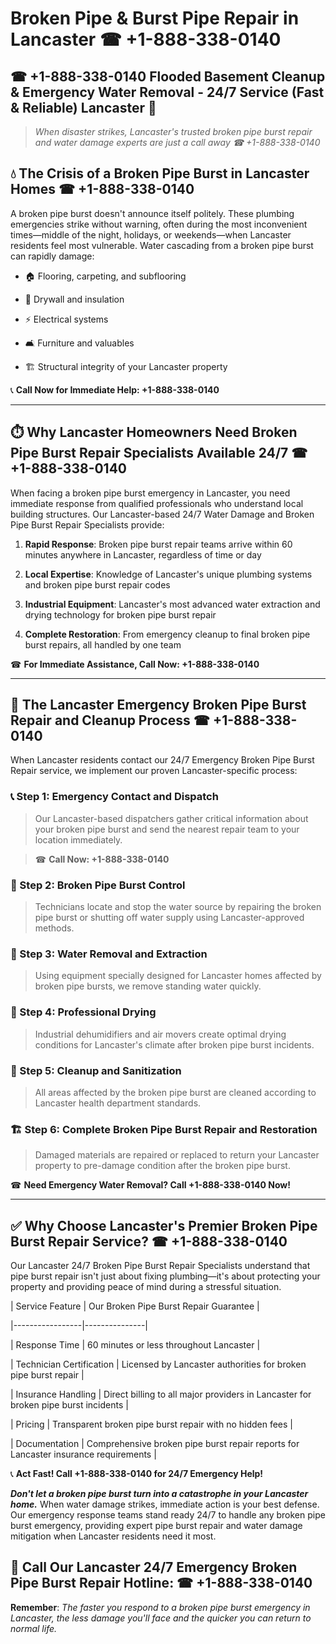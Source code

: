 # Broken Pipe & Burst Pipe Repair in Lancaster ☎ +1-888-338-0140  
## ☎ +1-888-338-0140 Flooded Basement Cleanup & Emergency Water Removal - 24/7 Service (Fast & Reliable) Lancaster 🚨  

> *When disaster strikes, Lancaster's trusted broken pipe burst repair and water damage experts are just a call away ☎ +1-888-338-0140*  

## 💧 The Crisis of a Broken Pipe Burst in Lancaster Homes ☎ +1-888-338-0140  

A broken pipe burst doesn't announce itself politely. These plumbing emergencies strike without warning, often during the most inconvenient times—middle of the night, holidays, or weekends—when Lancaster residents feel most vulnerable. Water cascading from a broken pipe burst can rapidly damage:  

* 🏠 Flooring, carpeting, and subflooring  
* 🧱 Drywall and insulation  
* ⚡ Electrical systems  
* 🛋️ Furniture and valuables  
* 🏗️ Structural integrity of your Lancaster property  

📞 **Call Now for Immediate Help: +1-888-338-0140**  

---  

## ⏱️ Why Lancaster Homeowners Need Broken Pipe Burst Repair Specialists Available 24/7 ☎ +1-888-338-0140  

When facing a broken pipe burst emergency in Lancaster, you need immediate response from qualified professionals who understand local building structures. Our Lancaster-based 24/7 Water Damage and Broken Pipe Burst Repair Specialists provide:  

1. **Rapid Response**: Broken pipe burst repair teams arrive within 60 minutes anywhere in Lancaster, regardless of time or day  
2. **Local Expertise**: Knowledge of Lancaster's unique plumbing systems and broken pipe burst repair codes  
3. **Industrial Equipment**: Lancaster's most advanced water extraction and drying technology for broken pipe burst repair  
4. **Complete Restoration**: From emergency cleanup to final broken pipe burst repairs, all handled by one team  

☎ **For Immediate Assistance, Call Now: +1-888-338-0140**  

---  

## 🔧 The Lancaster Emergency Broken Pipe Burst Repair and Cleanup Process ☎ +1-888-338-0140  

When Lancaster residents contact our 24/7 Emergency Broken Pipe Burst Repair service, we implement our proven Lancaster-specific process:  

### 📞 Step 1: Emergency Contact and Dispatch  
> Our Lancaster-based dispatchers gather critical information about your broken pipe burst and send the nearest repair team to your location immediately.  
> ☎ **Call Now: +1-888-338-0140**  

### 🚿 Step 2: Broken Pipe Burst Control  
> Technicians locate and stop the water source by repairing the broken pipe burst or shutting off water supply using Lancaster-approved methods.  

### 🌊 Step 3: Water Removal and Extraction  
> Using equipment specially designed for Lancaster homes affected by broken pipe bursts, we remove standing water quickly.  

### 💨 Step 4: Professional Drying  
> Industrial dehumidifiers and air movers create optimal drying conditions for Lancaster's climate after broken pipe burst incidents.  

### 🧼 Step 5: Cleanup and Sanitization  
> All areas affected by the broken pipe burst are cleaned according to Lancaster health department standards.  

### 🏗️ Step 6: Complete Broken Pipe Burst Repair and Restoration  
> Damaged materials are repaired or replaced to return your Lancaster property to pre-damage condition after the broken pipe burst.  

☎ **Need Emergency Water Removal? Call +1-888-338-0140 Now!**  

---  

## ✅ Why Choose Lancaster's Premier Broken Pipe Burst Repair Service? ☎ +1-888-338-0140  

Our Lancaster 24/7 Broken Pipe Burst Repair Specialists understand that pipe burst repair isn't just about fixing plumbing—it's about protecting your property and providing peace of mind during a stressful situation.  

| Service Feature | Our Broken Pipe Burst Repair Guarantee |  
|-----------------|---------------|  
| Response Time | 60 minutes or less throughout Lancaster |  
| Technician Certification | Licensed by Lancaster authorities for broken pipe burst repair |  
| Insurance Handling | Direct billing to all major providers in Lancaster for broken pipe burst incidents |  
| Pricing | Transparent broken pipe burst repair with no hidden fees |  
| Documentation | Comprehensive broken pipe burst repair reports for Lancaster insurance requirements |  

📞 **Act Fast! Call +1-888-338-0140 for 24/7 Emergency Help!**  

***Don't let a broken pipe burst turn into a catastrophe in your Lancaster home.*** When water damage strikes, immediate action is your best defense. Our emergency response teams stand ready 24/7 to handle any broken pipe burst emergency, providing expert pipe burst repair and water damage mitigation when Lancaster residents need it most.  

## 📱 Call Our Lancaster 24/7 Emergency Broken Pipe Burst Repair Hotline: ☎ +1-888-338-0140  

**Remember**: *The faster you respond to a broken pipe burst emergency in Lancaster, the less damage you'll face and the quicker you can return to normal life.*